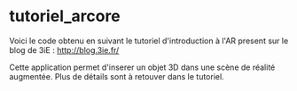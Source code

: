 # tutoriel_arcore

Voici le code obtenu en suivant le tutoriel d'introduction à l'AR present sur le blog de 3iE : http://blog.3ie.fr/

Cette application permet d'inserer un objet 3D dans une scène de réalité augmentée.
Plus de détails sont à retouver dans le tutoriel.
